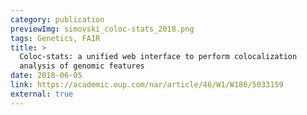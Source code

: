 ```yaml
---
category: publication
previewImg: simovski_coloc-stats_2018.png
tags: Genetics, FAIR
title: >
  Coloc-stats: a unified web interface to perform colocalization 
  analysis of genomic features
date: 2018-06-05
link: https://academic.oup.com/nar/article/46/W1/W186/5033159
external: true
---
```

